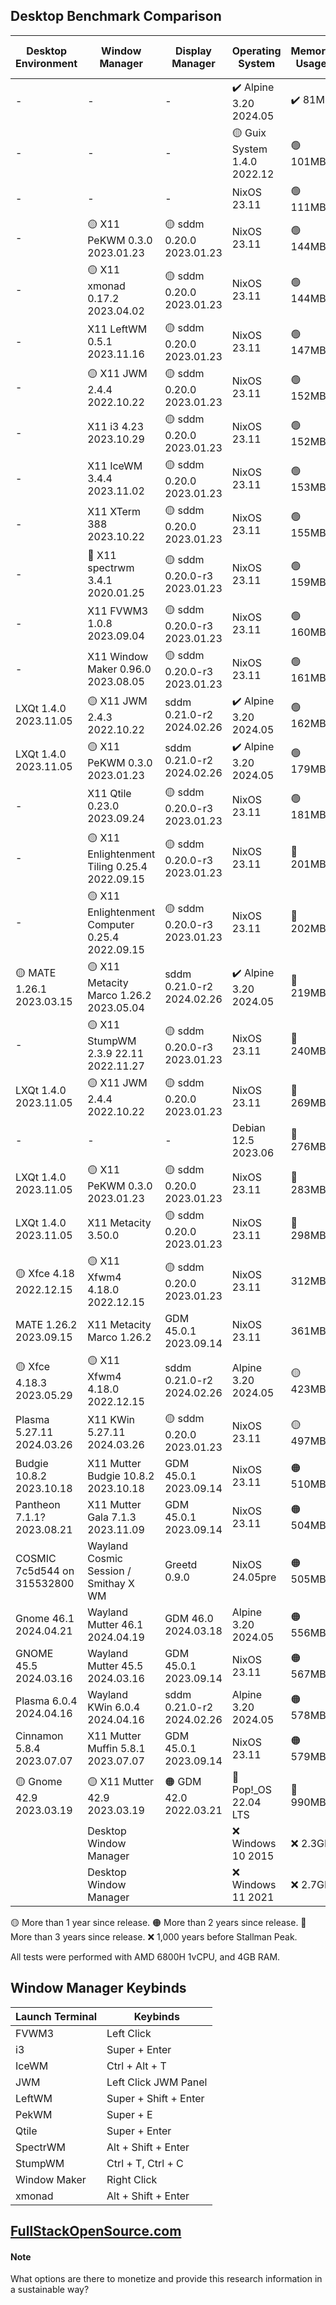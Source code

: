 ## Desktop Benchmark Comparison

|Desktop Environment        |Window Manager                                  |Display Manager             |Operating System            |Memory Usage|Processor Usage    |Size on Disk|Reboot Time  |
|---------------------------|------------------------------------------------|----------------------------|----------------------------|------------|-------------------|------------|-------------|
|-                          |-                                               |-                           |✔️ Alpine 3.20 2024.05      |✔️ 81MB     |✔️ 0.00, 0.00, 0.00|✔️ 347M     |10 Seconds   |
|-                          |-                                               |-                           |🟡 Guix System 1.4.0 2022.12|🟢 101MB    |✔️ 0.00, 0.00, 0.00|🟢 1.5G     |🟠 13 Seconds|
|-                          |-                                               |-                           |NixOS 23.11                 |🟢 111MB    |✔️ 0.00, 0.00, 0.00|🔵 2.4G     |🟢 6 Seconds |
|-                          |🟡 X11 PeKWM 0.3.0 2023.01.23                   |🟡 sddm 0.20.0 2023.01.23   |NixOS 23.11                 |🟢 144MB    |✔️ 0.00, 0.00, 0.00|3.3G        |🟢 7 Seconds |
|-                          |🟡 X11 xmonad 0.17.2 2023.04.02                 |🟡 sddm 0.20.0 2023.01.23   |NixOS 23.11                 |🟢 144MB    |✔️ 0.00, 0.00, 0.00|🟡 5.9G     |🟢 7 Seconds |
|-                          |X11 LeftWM 0.5.1 2023.11.16                     |🟡 sddm 0.20.0 2023.01.23   |NixOS 23.11                 |🟢 147MB    |✔️ 0.00, 0.00, 0.00|3.3G        |🟢 7 Seconds |
|-                          |🟡 X11 JWM 2.4.4 2022.10.22                     |🟡 sddm 0.20.0 2023.01.23   |NixOS 23.11                 |🟢 152MB    |✔️ 0.00, 0.00, 0.00|3.3G        |🟢 6 Seconds |
|-                          |X11 i3 4.23 2023.10.29                          |🟡 sddm 0.20.0 2023.01.23   |NixOS 23.11                 |🟢 152MB    |🟢 0.07, 0.02, 0.00|3.3G        |🔵 8 Seconds |
|-                          |X11 IceWM 3.4.4 2023.11.02                      |🟡 sddm 0.20.0 2023.01.23   |NixOS 23.11                 |🟢 153MB    |🔵 0.13, 0.03, 0.01|3.3G        |🟢 7 Seconds |
|-                          |X11 XTerm 388 2023.10.22                        |🟡 sddm 0.20.0 2023.01.23   |NixOS 23.11                 |🟢 155MB    |✔️ 0.00, 0.00, 0.00|3.3G        |🟢 6 Seconds |
|-                          |🔴 X11 spectrwm 3.4.1 2020.01.25                |🟡 sddm 0.20.0-r3 2023.01.23|NixOS 23.11                 |🟢 159MB    |✔️ 0.00, 0.00, 0.00|3.3G        |🟢 7 Seconds |
|-                          |X11 FVWM3 1.0.8 2023.09.04                      |🟡 sddm 0.20.0-r3 2023.01.23|NixOS 23.11                 |🟢 160MB    |🟢 0.07, 0.02, 0.00|3.3G        |🔵 9 Seconds |
|-                          |X11 Window Maker 0.96.0 2023.08.05              |🟡 sddm 0.20.0-r3 2023.01.23|NixOS 23.11                 |🟢 161MB    |✔️ 0.00, 0.00, 0.00|3.3G        |🟢 6 Seconds |
|LXQt 1.4.0 2023.11.05      |🟡 X11 JWM 2.4.3 2022.10.22                     |sddm 0.21.0-r2 2024.02.26   |✔️ Alpine 3.20 2024.05      |🟢 162MB    |🟢 0.06, 0.01, 0.00|✔️ 847M     |11 Seconds   |
|LXQt 1.4.0 2023.11.05      |🟡 X11 PeKWM 0.3.0 2023.01.23                   |sddm 0.21.0-r2 2024.02.26   |✔️ Alpine 3.20 2024.05      |🟢 179MB    |✔️ 0.00, 0.00, 0.00|✔️ 850M     |11 Seconds   |
|-                          |X11 Qtile 0.23.0 2023.09.24                     |🟡 sddm 0.20.0-r3 2023.01.23|NixOS 23.11                 |🟢 181MB    |🟢 0.07, 0.02, 0.00|3.4G        |🟢 7 Seconds |
|-                          |🟡 X11 Enlightenment Tiling 0.25.4 2022.09.15   |🟡 sddm 0.20.0-r3 2023.01.23|NixOS 23.11                 |🔵 201MB    |🟠 0.68, 0.16, 0.05|🟡 5.6G     |🟢 7 Seconds |
|-                          |🟡 X11 Enlightenment Computer 0.25.4  2022.09.15|🟡 sddm 0.20.0-r3 2023.01.23|NixOS 23.11                 |🔵 202MB    |0.27, 0.06, 0.02   |🟡 5.6G     |🔵 8 Seconds |
|🟡 MATE 1.26.1 2023.03.15  |🟡 X11 Metacity Marco 1.26.2 2023.05.04         |sddm 0.21.0-r2 2024.02.26   |✔️ Alpine 3.20 2024.05      |🔵 219MB    |✔️ 0.00, 0.00, 0.00|🟢 1.4G     |12 Seconds   |
|-                          |🟡 X11 StumpWM 2.3.9 22.11 2022.11.27           |🟡 sddm 0.20.0-r3 2023.01.23|NixOS 23.11                 |🔵 240MB    |🟠 0.34, 0.08, 0.03|3.4G        |🟢 7 Seconds |
|LXQt 1.4.0 2023.11.05      |🟡 X11 JWM 2.4.4 2022.10.22                     |🟡 sddm 0.20.0 2023.01.23   |NixOS 23.11                 |🔵 269MB    |0.20, 0.05, 0.02   |🟡 5.3G     |🔵 9 Seconds |
|-                          |-                                               |-                           |Debian 12.5 2023.06         |🔵 276MB    |✔️ 0.00, 0.00, 0.00|🟢 1.7G     |✔️ 5 Seconds |
|LXQt 1.4.0 2023.11.05      |🟡 X11 PeKWM 0.3.0 2023.01.23                   |🟡 sddm 0.20.0 2023.01.23   |NixOS 23.11                 |🔵 283MB    |0.27, 0.06, 0.02   |🟡 5.3G     |🔵 9 Seconds |
|LXQt 1.4.0 2023.11.05      |X11 Metacity 3.50.0                             |🟡 sddm 0.20.0 2023.01.23   |NixOS 23.11                 |🔵 298MB    |🟠 0.41, 0.10, 0.03|🟡 5.3G     |🔵 9 Seconds |
|🟡 Xfce 4.18 2022.12.15    |🟡 X11 Xfwm4 4.18.0 2022.12.15                  |🟡 sddm 0.20.0 2023.01.23   |NixOS 23.11                 |312MB       |🟢 0.07, 0.02, 0.00|🟡 5.2G     |10 Seconds   |
|MATE 1.26.2 2023.09.15     |X11 Metacity Marco 1.26.2                       |GDM 45.0.1 2023.09.14       |NixOS 23.11                 |361MB       |0.20, 0.05, 0.02   |🟠 6.3G     |10 Seconds   |
|🟡 Xfce 4.18.3 2023.05.29  |🟡 X11 Xfwm4 4.18.0 2022.12.15                  |sddm 0.21.0-r2 2024.02.26   |Alpine 3.20 2024.05         |🟡 423MB    |✔️ 0.00, 0.00, 0.00|🟢 1.2G     |12 Seconds   |
|Plasma 5.27.11 2024.03.26  |X11 KWin 5.27.11 2024.03.26                     |🟡 sddm 0.20.0 2023.01.23   |NixOS 23.11                 |🟡 497MB    |🔴 1.41, 0.34, 0.11|🟠 6.8G     |🔴 23 Seconds|
|Budgie 10.8.2 2023.10.18   |X11 Mutter Budgie 10.8.2 2023.10.18             |GDM 45.0.1 2023.09.14       |NixOS 23.11                 |🟠 510MB    |🟢 0.07, 0.02, 0.00|🟠 6.7G     |11 Seconds   |
|Pantheon 7.1.1? 2023.08.21 |X11 Mutter Gala 7.1.3 2023.11.09                |GDM 45.0.1 2023.09.14       |NixOS 23.11                 |🟠 504MB    |0.14, 0.03, 0.01   |🟠 6.2G     |🟠 14 Seconds|
|COSMIC 7c5d544 on 315532800|Wayland Cosmic Session / Smithay X WM           |Greetd 0.9.0                |NixOS 24.05pre              |🟠 505MB    |🟠 0.39, 0.10, 0.03|3.9G        |11 Seconds   |
|Gnome 46.1 2024.04.21      |Wayland Mutter 46.1 2024.04.19                  |GDM 46.0 2024.03.18         |Alpine 3.20 2024.05         |🟠 556MB    |🟠 0.48, 0.11, 0.03|🟢 1.8G     |🟠 19 Seconds|
|GNOME 45.5 2024.03.16      |Wayland Mutter 45.5 2024.03.16                  |GDM 45.0.1 2023.09.14       |NixOS 23.11                 |🟠 567MB    |🟠 0.39, 0.10, 0.03|🟠 6.1G     |🟠 13 Seconds|
|Plasma 6.0.4 2024.04.16    |Wayland KWin 6.0.4 2024.04.16                   |sddm 0.21.0-r2 2024.02.26   |Alpine 3.20 2024.05         |🟠 578MB    |🟠 0.88, 0.20, 0.06|🔵 2.6G     |🟠 16 Seconds|
|Cinnamon 5.8.4 2023.07.07  |X11 Mutter Muffin 5.8.1 2023.07.07              |GDM 45.0.1 2023.09.14       |NixOS 23.11                 |🟠 579MB    |🟠 0.94, 0.22, 0.07|🔴 7.3G     |🟠 13 Seconds|
|🟡 Gnome 42.9 2023.03.19   |🟡 X11 Mutter 42.9 2023.03.19                   |🟠 GDM 42.0 2022.03.21      |🔴 Pop!_OS 22.04 LTS        |🔴 990MB    |🔴 2.51, 0.63, 0.21|🔴 7.0G     |🔴 26 Seconds|
|                           |Desktop Window Manager                          |                            |❌ Windows 10 2015           |❌ 2.3GB     |0.04               |❌ 32.7G     |❌ 53 Seconds |
|                           |Desktop Window Manager                          |                            |❌ Windows 11 2021           |❌ 2.7GB     |0.04               |❌ 40.0G     |❌ 57 Seconds |

🟡 More than 1 year since release.
🟠 More than 2 years since release.
🔴 More than 3 years since release.
❌ 1,000 years before Stallman Peak.

All tests were performed with AMD 6800H 1vCPU, and 4GB RAM.

## Window Manager Keybinds

|Launch Terminal|Keybinds             |
|---------------|---------------------|
|FVWM3          |Left Click           |
|i3             |Super + Enter        |
|IceWM          |Ctrl + Alt + T       |
|JWM            |Left Click JWM Panel |
|LeftWM         |Super + Shift + Enter|
|PekWM          |Super + E            |
|Qtile          |Super + Enter        |
|SpectrWM       |Alt + Shift + Enter  |
|StumpWM        |Ctrl + T, Ctrl + C   |
|Window Maker   |Right Click          |
|xmonad         |Alt + Shift + Enter  |

## [FullStackOpenSource.com](https://fullstackopensource.com/)

#### Note
What options are there to monetize and provide this research information in a sustainable way?
